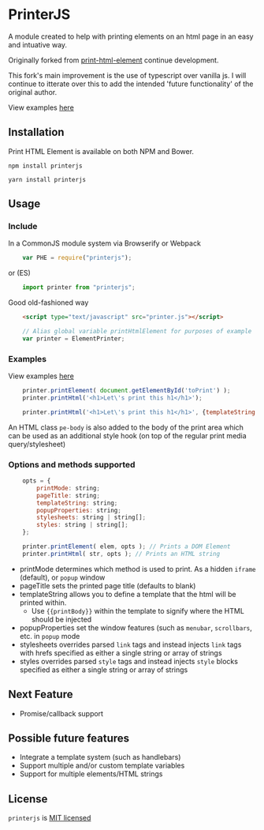 # PrinterJS

A module created to help with printing elements on an html page in an easy and intuative way.

Originally forked from [print-html-element](https://github.com/rpdasilva/print-html-element) continue development.

This fork's main improvement is the use of typescript over vanilla js. I will continue to itterate over this to add the intended 'future functionality' of the original author.

View examples [here](https://rpdasilva.github.io/print-html-element/)

## Installation
Print HTML Element is available on both NPM and Bower.

`npm install printerjs`

`yarn install printerjs`


## Usage


### Include
In a CommonJS module system via Browserify or Webpack
```js
    var PHE = require("printerjs");
```
or (ES)
```js
    import printer from "printerjs";
```

Good old-fashioned way
```html
    <script type="text/javascript" src="printer.js"></script>
```
```js
    // Alias global variable printHtmlElement for purposes of example
    var printer = ElementPrinter;
```

### Examples
View examples [here](https://rpdasilva.github.io/print-html-element/)

```js
    printer.printElement( document.getElementById('toPrint') );
    printer.printHtml('<h1>Let\'s print this h1</h1>');

    printer.printHtml('<h1>Let\'s print this h1</h1>', {templateString: '<header>I\'m part of the template header</header>{{printBody}}<footer>I\'m part of the template footer</footer>'});
```

An HTML class `pe-body` is also added to the body of the print area which can be used as an additional style hook (on top of the regular print media query/stylesheet)

### Options and methods supported
```js
    opts = {
        printMode: string;
        pageTitle: string;
        templateString: string;
        popupProperties: string;
        stylesheets: string | string[];
        styles: string | string[];
    };

    printer.printElement( elem, opts ); // Prints a DOM Element
    printer.printHtml( str, opts ); // Prints an HTML string
```

- printMode determines which method is used to print. As a hidden `iframe` (default), or `popup` window
- pageTitle sets the printed page title (defaults to blank)
- templateString allows you to define a template that the html will be printed within.
    - Use `{{printBody}}` within the template to signify where the HTML should be injected
- popupProperties set the window features (such as `menubar`, `scrollbars`, etc. in `popup` mode
- stylesheets overrides parsed `link` tags and instead injects `link` tags with hrefs specified as either a single string or array of strings
- styles overrides parsed `style` tags and instead injects `style` blocks specified as either a single string or array of strings

## Next Feature

- Promise/callback support

## Possible future features

- Integrate a template system (such as handlebars)
- Support multiple and/or custom template variables
- Support for multiple elements/HTML strings


## License

`printerjs` is [MIT licensed](LICENSE.txt)